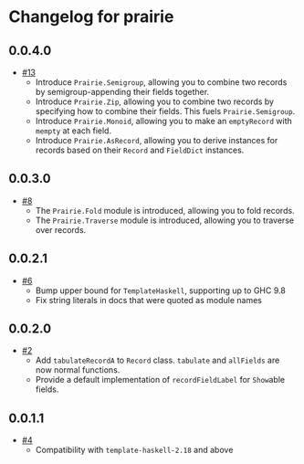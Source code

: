 # Changelog for prairie

## 0.0.4.0

- [#13](https://github.com/parsonsmatt/prairie/pull/13)
    - Introduce `Prairie.Semigroup`, allowing you to combine two records by semigroup-appending their fields together.
    - Introduce `Prairie.Zip`, allowing you to combine two records by specifying how to combine their fields. This fuels `Prairie.Semigroup`.
    - Introduce `Prairie.Monoid`, allowing you to make an `emptyRecord` with `mempty` at each field.
    - Introduce `Prairie.AsRecord`, allowing you to derive instances for records based on their `Record` and `FieldDict` instances.

## 0.0.3.0

- [#8](https://github.com/parsonsmatt/prairie/pull/8)
    - The `Prairie.Fold` module is introduced, allowing you to fold records.
    - The `Prairie.Traverse` module is introduced, allowing you to traverse over records.

## 0.0.2.1

- [#6](https://github.com/parsonsmatt/prairie/pull/6)
    - Bump upper bound for `TemplateHaskell`, supporting up to GHC 9.8
    - Fix string literals in docs that were quoted as module names

## 0.0.2.0

- [#2](https://github.com/parsonsmatt/prairie/pull/2)
    - Add `tabulateRecordA` to `Record` class. `tabulate` and `allFields` are now normal functions.
    - Provide a default implementation of `recordFieldLabel` for `Show`able fields.
    
## 0.0.1.1

* [#4](https://github.com/parsonsmatt/prairie/pull/4)
    * Compatibility with `template-haskell-2.18` and above
